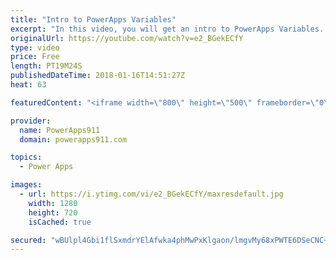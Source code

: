```yaml
---
title: "Intro to PowerApps Variables"
excerpt: "In this video, you will get an intro to PowerApps Variables. We first start with an overview of why you might not need variables because of the Excel-like functionality. Then we dive into contextual and global variables. Fun stuff!   PowerApps Playlist https://www.youtube.com/playlist?list=PLCGGtLsUjhm2bonhBZuEhZU72QkFjOp"
originalUrl: https://youtube.com/watch?v=e2_BGekECfY
type: video
price: Free
length: PT19M24S
publishedDateTime: 2018-01-16T14:51:27Z
heat: 63

featuredContent: "<iframe width=\"800\" height=\"500\" frameborder=\"0\" src=\"https://www.youtube.com/embed/e2_BGekECfY\" allow=\"accelerometer; autoplay; encrypted-media; gyroscope; picture-in-picture\" allowfullscreen></iframe>"

provider:
  name: PowerApps911
  domain: powerapps911.com

topics:
  - Power Apps

images:
  - url: https://i.ytimg.com/vi/e2_BGekECfY/maxresdefault.jpg
    width: 1280
    height: 720
    isCached: true

secured: "wBUlpl4Gbi1flSxmdrYElAfwka4phMwPxKlgaon/lmgvMy68xPWTE6DSeCNC+LqlZgkrry8vDl89Y2ExSUI9meWNog9AFcY3MBKpqxj5Q5w2kbJMQ5psYQpgxfUNZbfRGNhfQ72IGrMnfpjCD3Bd0DYA/qBXULol8x/K8M2m/TOsLXSFREKLfPbSMZmJ0tM/+umzux87XC4VMWfDPt8bqB/PKEGOEmTpGl3wZA3+h8D6G29pK0cvNIMmWRTt88OPNmU2Wi8A3y66SYyqTVYI/KL8HGuPPT3kAUcajGQXW1cDSdU/52nA3qHw+jlCR6BAMLd5IKZ8YKOjZ2JsyHoYgy1n7c3ISb9CR97EO2SCxL9m40MlKw6r81CrkQrkLBJk+agzrFdTCZeYVoFOa+8vuQ==;RB9ZPd+KKgfXQgq42pI9Cw=="
---
```


